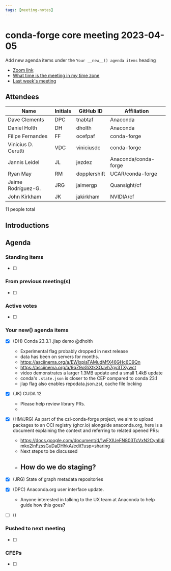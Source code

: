 ```yaml
---
tags: [meeting-notes]
---
```

# conda-forge core meeting 2023-04-05

Add new agenda items under the `Your __new__() agenda items` heading

- [Zoom link](https://zoom.us/j/9138593505?pwd=SWh3dE1IK05LV01Qa0FJZ1ZpMzJLZz09)
- [What time is the meeting in my time zone](https://dateful.com/convert/utc?t=5pm)
- [Last week's meeting](https://hackmd.io/#REPLACE_ME#)

## Attendees
 
| Name               | Initials | GitHub ID        | Affiliation                 |
| ------------------ | -------- | ---------------  | --------------------------- |
| Dave Clements      | DPC      | tnabtaf          | Anaconda                    |
| Daniel Holth       | DH       | dholth           | Anaconda                    |
| Filipe Fernandes   | FF       | ocefpaf          | conda-forge                 |
| Vinicius D. Cerutti| VDC      | viniciusdc       | conda-forge                 |
| Jannis Leidel      | JL       | jezdez           | Anaconda/conda-forge        |
| Ryan May           | RM       | dopplershift     | UCAR/conda-forge            |
| Jaime Rodríguez-G. | JRG      | jaimergp         | Quansight/cf                |
| John Kirkham       | JK       | jakirkham        | NVIDIA/cf                   |

11 people total


## Introductions



## Agenda



### Standing items

- [ ]

### From previous meeting(s)

- [ ]

### Active votes

- [ ]

### Your __new__() agenda items

- [X] (DH) Conda 23.3.1 .jlap demo @dholth
    - Experimental flag probably dropped in next release
    - data has been on servers for months.
    - https://asciinema.org/a/EWlxpiaTAMudMfX46GHc6C9Qn
    - https://asciinema.org/a/9qZ9oGiXtkXOJvh7gy3TXywct
    - video demonstrates a larger 1.3MB update and a small 1.4kB update
    - conda's `.state.json` is closer to the CEP compared to conda 23.1
    - jlap flag also enables repodata.json.zst, cache file locking

- [x] (JK) CUDA 12
    - Please help review library PRs.
    - 

- [x] (HM/JRG) As part of the czi-conda-forge project, we aim to upload packages to an OCI registry (ghcr.io) alongside anaconda.org, here is a document explaining the context and referring to related opened PRs:
  - https://docs.google.com/document/d/1wFXIUeFN803TcVxN2CynII4jmko2lnFzssGuDaDHhkA/edit?usp=sharing
  - Next steps to be discussed
  - How do we do staging?
      - 
- [X] (JRG) State of graph metadata repositories
- [x] (DPC) Anaconda.org user interface update.
    - Anyone interested in talking to the UX team at Anaconda to help guide how this goes?
- [ ] ()


### Pushed to next meeting

- [ ]

### CFEPs

- [ ]
